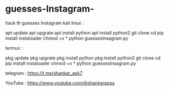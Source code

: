 # guesses-Instagram-
hack th guesses Instagram 
kali linux :

apt update 
apt upgrate
apt install python
apt install python2
git clone 
cd
pip install instaloader 
chmod +x *
python guessesInsagram.py 

termux :

pkg update 
pkg upgrate
pkg  install python
pkg  install python2
git clone 
cd 
pip install instaloader 
chmod +x *
python guessesInsagram.py 

telegram :  https://t.me/shankar_apk7

YouTube :  https://www.youtube.com/@shankarapps
